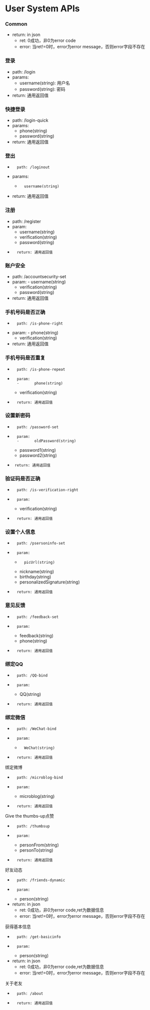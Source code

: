 User System APIs
================

###	Common
*	return: in json
	-	ret: 0成功，非0为error code
	-	error: 当ret!=0时，error为error message，否则error字段不存在
	
###	登录
*	path: /login
*	params:
	-	username(string): 用户名
	-	password(string): 密码
*	return: 通用返回值


###	快捷登录
*	path: /login-quick
*	params: 
	-	phone(string)
	-	password(string)
*	return: 通用返回值
		

###     登出
*       path: /loginout
*	params:
	-       username(string)
*	return: 通用返回值


###     注册
*	path: /register
*	param:	
	-	username(string)
	-	verification(string)
	-	password(string)
*       return: 通用返回值

###     账户安全
*	path: /accountsecurity-set
*	param: 
        -       username(string)
	-	verification(string)
	-	password(string)
*	return: 通用返回值

###     手机号码是否正确
*       path: /is-phone-right
*	param: 
        -       phone(string)
	-	verification(string)
*	return: 通用返回值

###     手机号码是否重复
*       path: /is-phone-repeat
*       param:
        -       phone(string)
	-	verification(string)
*       return: 通用返回值

###     设置新密码
*       path: /password-set
*       param:
        -       oldPassword(string)
	-	password1(string)
	-	password2(string)
*      return: 通用返回值

###     验证码是否正确
*       path: /is-verification-right
*       param:
	-	verification(string)
*       return: 通用返回值

###     设置个人信息
*       path: /psersoninfo-set
*       param:
	-       picUrl(string)
	-	nickname(string)
	-	birthday(string)
	-	personalizedSignature(string)
*       return: 通用返回值

###     意见反馈
*       path: /feedback-set
*       param:
	-	feedback(string)
	-	phone(string)
*       return: 通用返回值

###     绑定QQ
*       path: /QQ-bind
*       param:
	-	QQ(string)
*       return: 通用返回值


###     绑定微信
*       path: /WeChat-bind
*       param:
	-       WeChat(string)
*       return: 通用返回值


绑定微博
*       path: /microblog-bind
*       param:
	-	microblog(string)
*       return: 通用返回值

Give the thumbs-up点赞
*       path: /thumbsup
*       param:
	-	personFrom(string)
	-	personTo(string)
*       return: 通用返回值

好友动态
*       path: /friends-dynamic
*       param:
	-	person(string)
*	return: in json
	-	ret: 0成功，非0为error code,ret为数据信息
	-	error: 当ret!=0时，error为error message，否则error字段不存在

获得基本信息
*       path: /get-basicinfo
*       param:
	-	person(string)
*	return: in json
	-	ret: 0成功，非0为error code,ret为数据信息
	-	error: 当ret!=0时，error为error message，否则error字段不存在

关于老友
*       path: /about
*       return: 通用返回值




